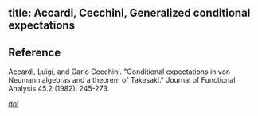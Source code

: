 title: Accardi, Cecchini, Generalized conditional expectations 
---

## Reference

Accardi, Luigi, and Carlo Cecchini. "Conditional expectations in von Neumann algebras and a theorem of Takesaki." Journal of Functional Analysis 45.2 (1982): 245-273.



[doi](https://doi.org/10.1016/0022-1236(82)90022-2)
